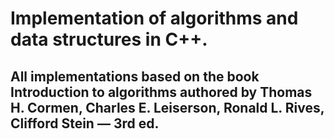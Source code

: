# Implementation of algorithms and data structures in C++.
## All implementations based on the book Introduction to algorithms authored by Thomas H. Cormen, Charles E. Leiserson, Ronald L. Rives, Clifford Stein — 3rd ed.